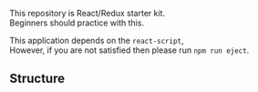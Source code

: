 This repository is React/Redux starter kit.  
Beginners should practice with this.

This application depends on the `react-script`,  
However, if you are not satisfied then please run `npm run eject`.

## Structure
